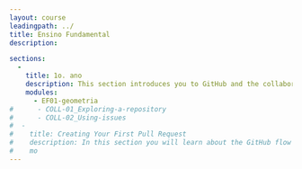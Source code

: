```yaml
---
layout: course
leadingpath: ../
title: Ensino Fundamental
description:

sections:
  -
    title: 1o. ano
    description: This section introduces you to GitHub and the collaboration features we will use throughout the class.
    modules:
      - EF01-geometria
#      - COLL-01_Exploring-a-repository
#      - COLL-02_Using-issues
#  -
#    title: Creating Your First Pull Request
#    description: In this section you will learn about the GitHub flow and create your first pull request.
#    mo
---
```

